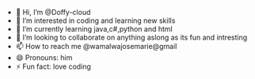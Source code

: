 - 👋 Hi, I’m @Doffy-cloud
- 👀 I’m interested in coding and learning new skills
- 🌱 I’m currently learning java,c#,python and html
- 💞️ I’m looking to collaborate on anything aslong as its fun and intresting
- 📫 How to reach me @wamalwajosemarie@gmail
- 😄 Pronouns: him
- ⚡ Fun fact: love coding

<!---
Doffy-cloud/Doffy-cloud is a ✨ special ✨ repository because its `README.md` (this file) appears on your GitHub profile.
You can click the Preview link to take a look at your changes.
--->
